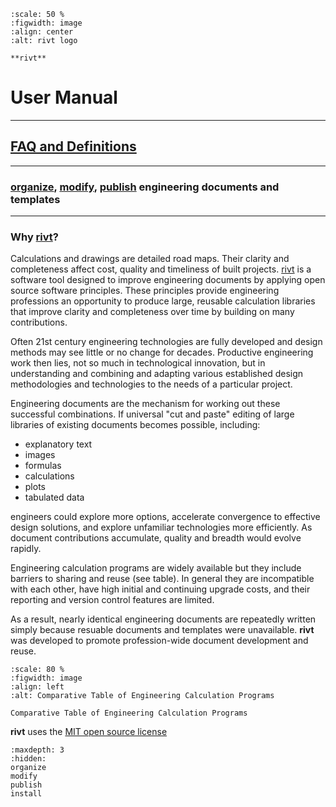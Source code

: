 

```{figure} _static/img/riv-dark9g.jpg
:scale: 50 %
:figwidth: image
:align: center
:alt: rivt logo

**rivt**
```

# User Manual

<hr>

## [FAQ and Definitions](terms.md)

<hr>

### [organize](organize.md), [modify](modify.md), [publish](publish.md) engineering documents and templates

<hr> 


### Why [**rivt**](terms.md#rivt)?

Calculations and drawings are detailed road maps. Their clarity and
completeness affect cost, quality and timeliness of built projects.
[rivt](terms.md#rivt) is a software tool designed to improve engineering
documents by applying open source software principles. These principles provide
engineering professions an opportunity to produce large, reusable calculation
libraries that improve clarity and completeness over time by building on many contributions.

Often 21st century engineering technologies are fully developed and design
methods may see little or no change for decades. Productive engineering work
then lies, not so much in technological innovation, but in understanding and
combining and adapting various established design methodologies and
technologies to the needs of a particular project.

Engineering documents are the mechanism for working out these successful
combinations. If universal "cut and paste" editing of large libraries of
existing documents becomes possible, including:

- explanatory text
- images
- formulas
- calculations
- plots
- tabulated data 

engineers could explore more options, accelerate convergence to effective
design solutions, and explore unfamiliar technologies more efficiently. As
document contributions accumulate, quality and breadth would evolve rapidly.

Engineering calculation programs are widely available but they include barriers
to sharing and reuse (see table). In general they are incompatible with each
other, have high initial and continuing upgrade costs, and their reporting and
version control features are limited.

As a result, nearly identical engineering documents are repeatedly written
simply because resuable documents and templates were unavailable. **rivt** was
developed to promote profession-wide document development and reuse.

```{figure} _static/img/table1.png
:scale: 80 %
:figwidth: image
:align: left
:alt: Comparative Table of Engineering Calculation Programs

Comparative Table of Engineering Calculation Programs
```

**rivt** uses the [MIT open source license](https://opensource.org/license/mit/)

```{toctree}
:maxdepth: 3
:hidden:
organize
modify
publish
install
```
